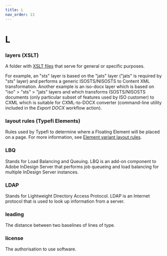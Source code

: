 ```yaml
---
title: L
nav_order: 13
---
```


# L

### layers (XSLT)
A folder with [XSLT files](/x.html#xslt-files) that serve for general or specific purposes. 

For example, an "sts" layer is based on the "jats" layer ("jats" is required by "sts" layer) and performs a generic ISOSTS/NISOSTS to Content XML transformation. Another example is an iso-docx layer which is based on "iso" > "sts" > "jats" layers and which transforms ISOSTS/NISOSTS documents (only particular subset of features used by ISO customer) to CXML which is suitable for CXML-to-DOCX converter (command-line utility included in the _Export DOCX_ workflow action).

### layout rules (Typefi Elements)
Rules used by Typefi to determine where a Floating Element will be placed on a page. For more information, see [Element variant layout rules](https://help.typefi.com/hc/en-us/articles/360002109396).

### LBQ
Stands for Load Balancing and Queuing. LBQ is an add-on component to Adobe InDesign Server that performs job queueing and load balancing for multiple InDesign Server instances.

### LDAP
Stands for Lightweight Directory Access Protocol. LDAP is an Internet protocol that is used to look up information from a server.

### leading
The distance between two baselines of lines of type.

### license
The authorisation to use software. 
